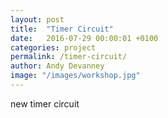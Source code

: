 ```yaml
---
layout: post
title:  "Timer Circuit"
date:   2016-07-29 00:00:01 +0100
categories: project
permalink: /timer-circuit/
author: Andy Devanney
image: "/images/workshop.jpg"
---
```


new timer circuit
<!--more-->
